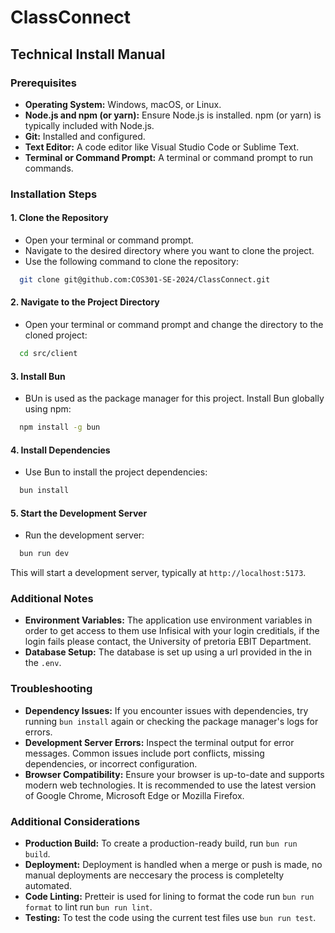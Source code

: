 # ClassConnect

## Technical Install Manual

### Prerequisites

* **Operating System:** Windows, macOS, or Linux.
* **Node.js and npm (or yarn):** Ensure Node.js is installed. npm (or yarn) is typically included with Node.js.
* **Git:** Installed and configured.
* **Text Editor:** A code editor like Visual Studio Code or Sublime Text.
* **Terminal or Command Prompt:** A terminal or command prompt to run commands.

### Installation Steps

#### 1. Clone the Repository

* Open your terminal or command prompt.
* Navigate to the desired directory where you want to clone the project.
* Use the following command to clone the repository:

```bash
  git clone git@github.com:COS301-SE-2024/ClassConnect.git
```

#### 2. Navigate to the Project Directory

* Open your terminal or command prompt and change the directory to the cloned project:

```bash
  cd src/client
```

#### 3. Install Bun

* BUn is used as the package manager for this project. Install Bun globally using npm:

```bash
  npm install -g bun
```

#### 4. Install Dependencies

* Use Bun to install the project dependencies:

```bash
  bun install
```

#### 5. Start the Development Server

* Run the development server:

```bash
  bun run dev
```

This will start a development server, typically at `http://localhost:5173`.

### Additional Notes

* **Environment Variables:** The application use environment variables in order to get access to them use Infisical with your login creditials, if the login fails please contact, the University of pretoria EBIT Department.
* **Database Setup:** The database is set up using a url provided in the in the `.env`.

### Troubleshooting

* **Dependency Issues:** If you encounter issues with dependencies, try running `bun install` again or checking the package manager's logs for errors.
* **Development Server Errors:** Inspect the terminal output for error messages. Common issues include port conflicts, missing dependencies, or incorrect configuration.
* **Browser Compatibility:** Ensure your browser is up-to-date and supports modern web technologies. It is recommended to use the latest version of Google Chrome, Microsoft Edge or Mozilla Firefox.

### Additional Considerations

* **Production Build:** To create a production-ready build, run `bun run build`.
* **Deployment:** Deployment is handled when a merge or push is made, no manual deployments are neccesary the process is completelty automated.
* **Code Linting:** Pretteir is used for lining to format the code run `bun run format` to lint run `bun run lint`.
* **Testing:** To test the code using the current test files use `bun run test`.
